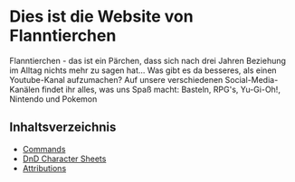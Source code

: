 # Dies ist die Website von Flanntierchen

Flanntierchen - das ist ein Pärchen, dass sich nach drei Jahren Beziehung im Alltag nichts mehr zu sagen hat... Was gibt es da besseres, als einen Youtube-Kanal aufzumachen?
Auf unsere verschiedenen Social-Media-Kanälen findet ihr alles, was uns Spaß macht: Basteln, RPG's, Yu-Gi-Oh!, Nintendo und Pokemon

## Inhaltsverzeichnis
 * [Commands](https://flanntierchen.github.io/commands)
 * [DnD Character Sheets](https://flanntierchen.github.io/dnd/character-sheets)
 * [Attributions](https://flanntierchen.github.io/attributions)
